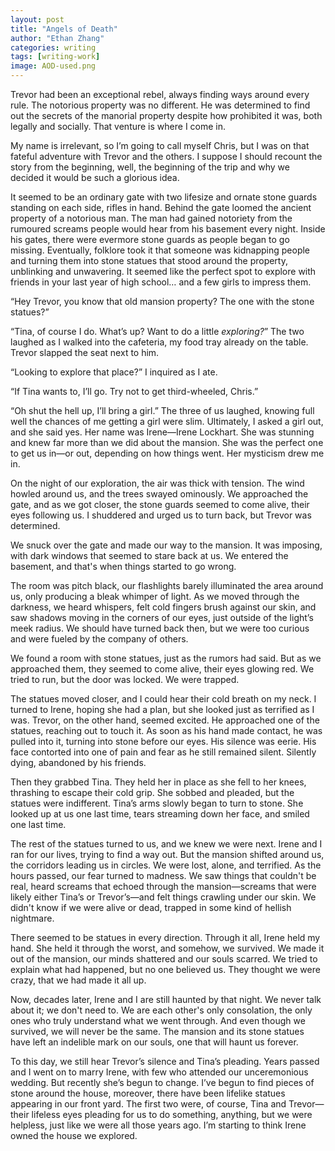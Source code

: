 ```yaml
---
layout: post
title: "Angels of Death"
author: "Ethan Zhang"
categories: writing
tags: [writing-work]
image: AOD-used.png
---
```


<html>
  <head>
    <title>Angels of Death</title>
  </head>
  <body>
  <p>Trevor had been an exceptional rebel, always finding ways around every rule. The notorious property was no different. He was determined to find out the secrets of the manorial property despite how prohibited it was, both legally and socially. That venture is where I come in. </p>
  <p>	My name is irrelevant, so I’m going to call myself Chris, but I was on that fateful adventure with Trevor and the others. I suppose I should recount the story from the beginning, well, the beginning of the trip and why we decided it would be such a glorious idea.</p>
  <p>	It seemed to be an ordinary gate with two lifesize and ornate stone guards standing on each side, rifles in hand. Behind the gate loomed the ancient property of a notorious man. The man had gained notoriety from the rumoured screams people would hear from his basement every night. Inside his gates, there were evermore stone guards as people began to go missing. Eventually, folklore took it that someone was kidnapping people and turning them into stone statues that stood around the property, unblinking and unwavering. It seemed like the perfect spot to explore with friends in your last year of high school… and a few girls to impress them. </p>
  <p>“Hey Trevor, you know that old mansion property? The one with the stone statues?”</p>
  <p>	“Tina, of course I do. What’s up? Want to do a little <i>exploring?</i>” The two laughed as I walked into the cafeteria, my food tray already on the table. Trevor slapped the seat next to him. </p>
  <p>“Looking to explore that place?” I inquired as I ate.</p>
  <p>“If Tina wants to, I’ll go. Try not to get third-wheeled, Chris.”</p>
  <p>	“Oh shut the hell up, I’ll bring a girl.” The three of us laughed, knowing full well the chances of me getting a girl were slim. Ultimately, I asked a girl out, and she said yes. Her name was Irene—Irene Lockhart. She was stunning and knew far more than we did about the mansion. She was the perfect one to get us in—or out, depending on how things went. Her mysticism drew me in. </p>
  <p>On the night of our exploration, the air was thick with tension. The wind howled around us, and the trees swayed ominously. We approached the gate, and as we got closer, the stone guards seemed to come alive, their eyes following us. I shuddered and urged us to turn back, but Trevor was determined. </p>
  <p>We snuck over the gate and made our way to the mansion. It was imposing, with dark windows that seemed to stare back at us. We entered the basement, and that's when things started to go wrong. </p>
  <p>The room was pitch black, our flashlights barely illuminated the area around us, only producing a bleak whimper of light. As we moved through the darkness, we heard whispers, felt cold fingers brush against our skin, and saw shadows moving in the corners of our eyes, just outside of the light’s meek radius. We should have turned back then, but we were too curious and were fueled by the company of others.</p>
  <p>We found a room with stone statues, just as the rumors had said. But as we approached them, they seemed to come alive, their eyes glowing red. We tried to run, but the door was locked. We were trapped. </p>
  <p>The statues moved closer, and I could hear their cold breath on my neck. I turned to Irene, hoping she had a plan, but she looked just as terrified as I was. Trevor, on the other hand, seemed excited. He approached one of the statues, reaching out to touch it. As soon as his hand made contact, he was pulled into it, turning into stone before our eyes. His silence was eerie. His face contorted into one of pain and fear as he still remained silent. Silently dying, abandoned by his friends.</p>
  <p>Then they grabbed Tina. They held her in place as she fell to her knees, thrashing to escape their cold grip. She sobbed and pleaded, but the statues were indifferent. Tina’s arms slowly began to turn to stone. She looked up at us one last time, tears streaming down her face, and smiled one last time.</p>
  <p>The rest of the statues turned to us, and we knew we were next. Irene and I ran for our lives, trying to find a way out. But the mansion shifted around us, the corridors leading us in circles. We were lost, alone, and terrified. As the hours passed, our fear turned to madness. We saw things that couldn't be real, heard screams that echoed through the mansion—screams that were likely either Tina’s or Trevor’s—and felt things crawling under our skin. We didn't know if we were alive or dead, trapped in some kind of hellish nightmare. 
</p>
  <p>There seemed to be statues in every direction. Through it all, Irene held my hand. She held it through the worst, and somehow, we survived. We made it out of the mansion, our minds shattered and our souls scarred. We tried to explain what had happened, but no one believed us. They thought we were crazy, that we had made it all up. </p>
  <p>Now, decades later, Irene and I are still haunted by that night. We never talk about it; we don't need to. We are each other's only consolation, the only ones who truly understand what we went through. And even though we survived, we will never be the same. The mansion and its stone statues have left an indelible mark on our souls, one that will haunt us forever. </p>
  <p>To this day, we still hear Trevor’s silence and Tina’s pleading. Years passed and I went on to marry Irene, with few who attended our unceremonious wedding. But recently she’s begun to change. I’ve begun to find pieces of stone around the house, moreover, there have been lifelike statues appearing in our front yard. The first two were, of course, Tina and Trevor—their lifeless eyes pleading for us to do something, anything, but we were helpless, just like we were all those years ago. I’m starting to think Irene owned the house we explored.
</p>
  
</body>
</html>
